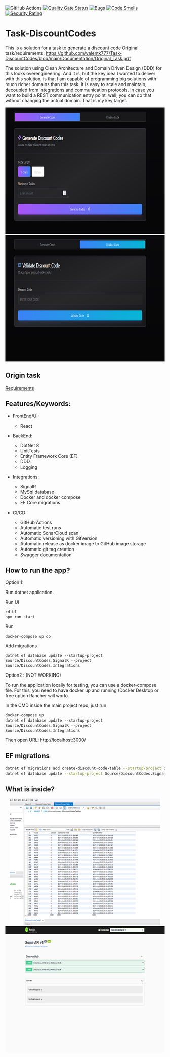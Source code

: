![GitHub Actions](https://github.com/valentk777/Task-DiscountCodes/actions/workflows/main-ci-cd.yml/badge.svg)
[![Quality Gate Status](https://sonarcloud.io/api/project_badges/measure?project=valentk777_Task-DiscountCodes&metric=alert_status)](https://sonarcloud.io/summary/new_code?id=valentk777_Task-DiscountCodes)
[![Bugs](https://sonarcloud.io/api/project_badges/measure?project=valentk777_Task-DiscountCodes&metric=bugs)](https://sonarcloud.io/summary/new_code?id=valentk777_Task-DiscountCodes)
[![Code Smells](https://sonarcloud.io/api/project_badges/measure?project=valentk777_Task-DiscountCodes&metric=code_smells)](https://sonarcloud.io/summary/new_code?id=valentk777_Task-DiscountCodes)
[![Security Rating](https://sonarcloud.io/api/project_badges/measure?project=valentk777_Task-DiscountCodes&metric=security_rating)](https://sonarcloud.io/summary/new_code?id=valentk777_Task-DiscountCodes)

# Task-DiscountCodes

This is a solution for a task to generate a discount code
Original task/requirements:
https://github.com/valentk777/Task-DiscountCodes/blob/main/Documentation/Original_Task.pdf

The solution using Clean Architecture and Domain Driven Design (DDD) for this looks overengineering.
And it is, but the key idea I wanted to deliver with this solution, is that I am capable of programming big solutions with much richer domains than this task.
It is easy to scale and maintain, decoupled from integrations and communication protocols.
In case you want to build a REST communication entry point, well, you can do that without changing the actual domain.
That is my key target.

<div align="center">
  <img alt='screen' src='https://github.com/valentk777/Task-DiscountCodes/blob/main/Documentation/Pictures1.png' height="400" />
  <img alt='screen' src='https://github.com/valentk777/Task-DiscountCodes/blob/main/Documentation/Pictures2.png' height="400" />
</div>

## Origin task
[Requirements](https://github.com/valentk777/Task-DiscountCodes/blob/abf54571b6b68adac2466a048ec80de9dff6a6ac/Documentation/Original_Task.pdf)

## Features/Keywords:

- FrontEnd/UI:
  - React
- BackEnd:

  - DotNet 8
  - UnitTests
  - Entity Framework Core (EF)
  - DDD
  - Logging
  <!-- * IntegrationTests -->

- Integrations:
  - SignalR
  - MySql database
  - Docker and docker compose
  - EF Core migrations

- CI/CD:
  - GitHub Actions
  - Automatic test runs
  - Automatic SonarCloud scan
  - Automatic versioning with GitVersion
  - Automatic release as docker image to GitHub image storage
  - Automatic git tag creation
  - Swagger documentation

## How to run the app?

Option 1:

Run dotnet application.

Run UI

```
cd UI
npm run start
```

Run

```
docker-compose up db
```

Add migrations

```
dotnet ef database update --startup-project Source/DiscountCodes.SignalR --project Source/DiscountCodes.Integrations
```

Option2 : (NOT WORKING)

To run the application locally for testing, you can use a docker-compose file.
For this, you need to have docker up and running (Docker Desktop or free option Rancher will work).

In the CMD inside the main project repo, just run

```
docker-compose up
dotnet ef database update --startup-project Source/DiscountCodes.SignalR --project Source/DiscountCodes.Integrations
```

Then open URL: http://localhost:3000/

## EF migrations

```bash
dotnet ef migrations add create-discount-code-table --startup-project Source/DiscountCodes.SignalR --project Source/DiscountCodes.Integrations
dotnet ef database update --startup-project Source/DiscountCodes.SignalR --project Source/DiscountCodes.Integrations
```

## What is inside?

<div align="center">
  <img alt='screen' src='https://github.com/valentk777/Task-DiscountCodes/blob/main/Documentation/Pictures3.png' height="400" />
  <img alt='screen' src='https://github.com/valentk777/Task-DiscountCodes/blob/main/Documentation/Pictures4.png' height="400" />
</div>